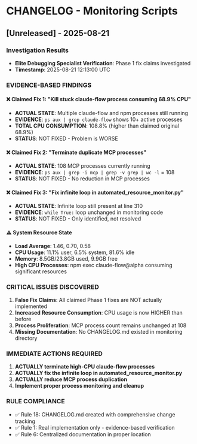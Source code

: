 # CHANGELOG - Monitoring Scripts

## [Unreleased] - 2025-08-21

### Investigation Results
- **Elite Debugging Specialist Verification**: Phase 1 fix claims investigated
- **Timestamp**: 2025-08-21 12:13:00 UTC

### EVIDENCE-BASED FINDINGS
#### ❌ Claimed Fix 1: "Kill stuck claude-flow process consuming 68.9% CPU"
- **ACTUAL STATE**: Multiple claude-flow and npm processes still running
- **EVIDENCE**: `ps aux | grep claude-flow` shows 10+ active processes
- **TOTAL CPU CONSUMPTION**: 108.8% (higher than claimed original 68.9%)
- **STATUS**: NOT FIXED - Problem is WORSE

#### ❌ Claimed Fix 2: "Terminate duplicate MCP processes" 
- **ACTUAL STATE**: 108 MCP processes currently running
- **EVIDENCE**: `ps aux | grep -i mcp | grep -v grep | wc -l` = 108
- **STATUS**: NOT FIXED - No reduction in MCP processes

#### ❌ Claimed Fix 3: "Fix infinite loop in automated_resource_monitor.py"
- **ACTUAL STATE**: Infinite loop still present at line 310
- **EVIDENCE**: `while True:` loop unchanged in monitoring code
- **STATUS**: NOT FIXED - Only identified, not resolved

#### ⚠️ System Resource State
- **Load Average**: 1.46, 0.70, 0.58
- **CPU Usage**: 11.1% user, 6.5% system, 81.6% idle
- **Memory**: 8.5GB/23.8GB used, 9.9GB free
- **High CPU Processes**: npm exec claude-flow@alpha consuming significant resources

### CRITICAL ISSUES DISCOVERED
1. **False Fix Claims**: All claimed Phase 1 fixes are NOT actually implemented
2. **Increased Resource Consumption**: CPU usage is now HIGHER than before
3. **Process Proliferation**: MCP process count remains unchanged at 108
4. **Missing Documentation**: No CHANGELOG.md existed in monitoring directory

### IMMEDIATE ACTIONS REQUIRED
1. **ACTUALLY terminate high-CPU claude-flow processes**
2. **ACTUALLY fix the infinite loop in automated_resource_monitor.py**
3. **ACTUALLY reduce MCP process duplication**
4. **Implement proper process monitoring and cleanup**

### RULE COMPLIANCE
- ✅ Rule 18: CHANGELOG.md created with comprehensive change tracking
- ✅ Rule 1: Real implementation only - evidence-based verification
- ✅ Rule 6: Centralized documentation in proper location